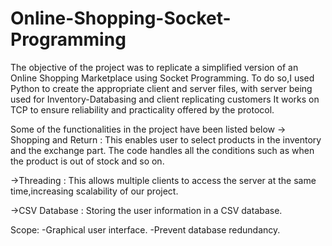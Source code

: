 # Online-Shopping-Socket-Programming
The objective of the project was to replicate a simplified version of an Online Shopping Marketplace using Socket Programming.
To do so,I used Python to create the appropriate client and server files, with server being used for Inventory-Databasing and client replicating customers
It works on TCP to ensure reliability and practicality offered by the protocol.

Some of the functionalities in the project have been listed below
-> Shopping and Return : This enables user to select products in the inventory and the exchange part. The code handles all the conditions such as when the product
is out of stock and so on.

->Threading :  This allows multiple clients to access the server at the same time,increasing scalability of our project.

->CSV Database : Storing the user information in a CSV database.

Scope:
-Graphical user interface.
-Prevent database redundancy.
